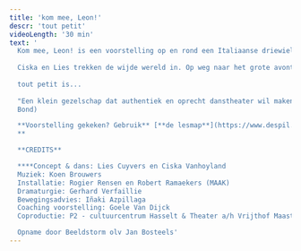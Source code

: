 ```yaml
---
title: 'kom mee, Leon!'
descr: 'tout petit'
videoLength: '30 min'
text: '
  Kom mee, Leon! is een voorstelling op en rond een Italiaanse driewieler voor iedereen vanaf 3 jaar.
  
  Ciska en Lies trekken de wijde wereld in. Op weg naar het grote avontuur zijn ze van de baan gesukkeld. Hun eigenwijze wagentje Leon opent zijn deuren. Iedereen mag binnengluren, ontdekken en dromen. Meegenomen in de wereld van twee vrouwen die elkaar niet kunnen missen.
  
  tout petit is...
  ‍
  "Een klein gezelschap dat authentiek en oprecht danstheater wil maken, ook voor jong publiek. Danstheater zonder grote gebaren, zonder lichteffecten, zonder attributen. Gewoon kleinschalig en charmant. En dat lukt hen bij deze eersteling formidabel." (Tuur Devens, voor de
  Bond)

  **Voorstelling gekeken? Gebruik** [**de lesmap**](https://www.despil.be/mediastorage/FSDocument/884/Kom_mee__Leon__tout_petit__lesmateriaal.pdf) **voor nog meer plezier.
  ‍**

  ‍**CREDITS**

  **‍**Concept & dans: Lies Cuyvers en Ciska Vanhoyland
  Muziek: Koen Brouwers
  Installatie: Rogier Rensen en Robert Ramaekers (MAAK)
  Dramaturgie: Gerhard Verfaillie
  Bewegingsadvies: Iñaki Azpillaga
  Coaching voorstelling: Goele Van Dijck
  Coproductie: P2 - cultuurcentrum Hasselt & Theater a/h Vrijthof Maastricht i.k.v. interlimburgse subsidies Met steun van STROOM – ontwikkelingsbeurs, TAKT Dommelhof, Euregionaal Dansplatform Via2018 en LAPLAN/GC De Markten

  Opname door Beeldstorm olv Jan Bosteels'
---
```

